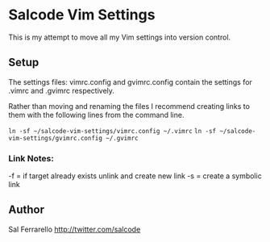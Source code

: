 Salcode Vim Settings
====================
This is my attempt to move all my Vim settings into version control.

Setup
-----
The settings files: vimrc.config and gvimrc.config contain the
settings for .vimrc and .gvimrc respectively.

Rather than moving and renaming the files I recommend creating
links to them with the following lines from the command line.

```ln -sf ~/salcode-vim-settings/vimrc.config ~/.vimrc```
```ln -sf ~/salcode-vim-settings/gvimrc.config ~/.gvimrc```

### Link Notes:
-f = if target already exists unlink and create new link 
-s = create a symbolic link


Author
------
Sal Ferrarello
http://twitter.com/salcode

